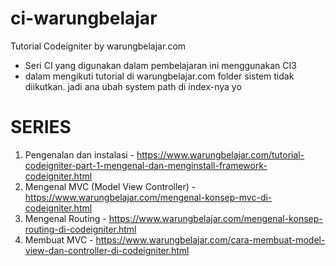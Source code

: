 # ci-warungbelajar
Tutorial Codeigniter by warungbelajar.com
- Seri CI yang digunakan dalam pembelajaran ini menggunakan CI3
- dalam mengikuti tutorial di warungbelajar.com folder sistem tidak diikutkan. jadi ana ubah system path di index-nya yo

# SERIES
1. Pengenalan dan instalasi - https://www.warungbelajar.com/tutorial-codeigniter-part-1-mengenal-dan-menginstall-framework-codeigniter.html
2. Mengenal MVC (Model View Controller) - https://www.warungbelajar.com/mengenal-konsep-mvc-di-codeigniter.html
3. Mengenal Routing - https://www.warungbelajar.com/mengenal-konsep-routing-di-codeigniter.html
4. Membuat MVC - https://www.warungbelajar.com/cara-membuat-model-view-dan-controller-di-codeigniter.html